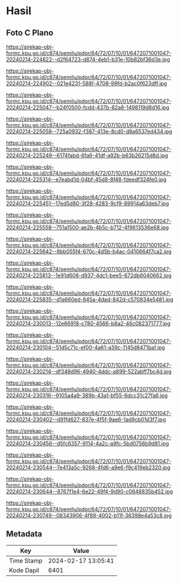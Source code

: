 # Hasil

## Foto C Plano

https://sirekap-obj-formc.kpu.go.id/c874/pemilu/pdpr/64/72/07/10/01/6472071001047-20240214-224822--d2f64723-d874-4eb1-b31e-10b82bf36d3e.jpg

https://sirekap-obj-formc.kpu.go.id/c874/pemilu/pdpr/64/72/07/10/01/6472071001047-20240214-224902--021e4231-588f-4708-99fd-b2ac0f623dff.jpg

https://sirekap-obj-formc.kpu.go.id/c874/pemilu/pdpr/64/72/07/10/01/6472071001047-20240214-225047--b24f0500-fcdd-437b-82a8-1498119d8d16.jpg

https://sirekap-obj-formc.kpu.go.id/c874/pemilu/pdpr/64/72/07/10/01/6472071001047-20240214-225058--725a0932-f387-413e-8cd0-d8a6537ed434.jpg

https://sirekap-obj-formc.kpu.go.id/c874/pemilu/pdpr/64/72/07/10/01/6472071001047-20240214-225249--6174fabd-6fa6-41df-a92b-b63b26215d8d.jpg

https://sirekap-obj-formc.kpu.go.id/c874/pemilu/pdpr/64/72/07/10/01/6472071001047-20240214-225314--e7eabd1d-04bf-45d8-8f48-fdeedf324fe0.jpg

https://sirekap-obj-formc.kpu.go.id/c874/pemilu/pdpr/64/72/07/10/01/6472071001047-20240214-225451--17ed5d80-3f28-4283-9cf9-89914a63deb7.jpg

https://sirekap-obj-formc.kpu.go.id/c874/pemilu/pdpr/64/72/07/10/01/6472071001047-20240214-225558--751a1500-ae2b-4b5c-b712-4f9613536e68.jpg

https://sirekap-obj-formc.kpu.go.id/c874/pemilu/pdpr/64/72/07/10/01/6472071001047-20240214-225642--8bb055f4-670c-4d5b-b4ac-0410664f7ca2.jpg

https://sirekap-obj-formc.kpu.go.id/c874/pemilu/pdpr/64/72/07/10/01/6472071001047-20240214-225813--1e91d608-d937-4dc1-bee5-672db6040662.jpg

https://sirekap-obj-formc.kpu.go.id/c874/pemilu/pdpr/64/72/07/10/01/6472071001047-20240214-225835--d1a660ed-845a-4dad-842d-c570834e5481.jpg

https://sirekap-obj-formc.kpu.go.id/c874/pemilu/pdpr/64/72/07/10/01/6472071001047-20240214-230013--12e66918-c780-4566-b8a2-46c082371777.jpg

https://sirekap-obj-formc.kpu.go.id/c874/pemilu/pdpr/64/72/07/10/01/6472071001047-20240214-230104--51d5c71c-ef00-4a61-a39c-1145d8471baf.jpg

https://sirekap-obj-formc.kpu.go.id/c874/pemilu/pdpr/64/72/07/10/01/6472071001047-20240214-230214--df348d96-4940-4ddc-a899-522abff7bc4d.jpg

https://sirekap-obj-formc.kpu.go.id/c874/pemilu/pdpr/64/72/07/10/01/6472071001047-20240214-230316--9105a4a9-389b-43a1-bf55-6dcc31c27fa6.jpg

https://sirekap-obj-formc.kpu.go.id/c874/pemilu/pdpr/64/72/07/10/01/6472071001047-20240214-230402--d91fd627-837e-4f5f-9ae6-1ad9cb01d3f7.jpg

https://sirekap-obj-formc.kpu.go.id/c874/pemilu/pdpr/64/72/07/10/01/6472071001047-20240214-230456--d5fc6357-9114-4a2c-a9fc-5bd0756b9d81.jpg

https://sirekap-obj-formc.kpu.go.id/c874/pemilu/pdpr/64/72/07/10/01/6472071001047-20240214-230544--7e413a5c-9268-4fd6-a9e6-f9c419eb2320.jpg

https://sirekap-obj-formc.kpu.go.id/c874/pemilu/pdpr/64/72/07/10/01/6472071001047-20240214-230644--8767f1e4-6e22-49f4-9d90-c0648835b452.jpg

https://sirekap-obj-formc.kpu.go.id/c874/pemilu/pdpr/64/72/07/10/01/6472071001047-20240214-230749--08343906-4f89-4002-b11f-36398e4a53c8.jpg


## Metadata

| Key        | Value               |
| ---------- | ------------------- |
| Time Stamp | 2024-02-17 13:05:41 |
| Kode Dapil | 6401                |



